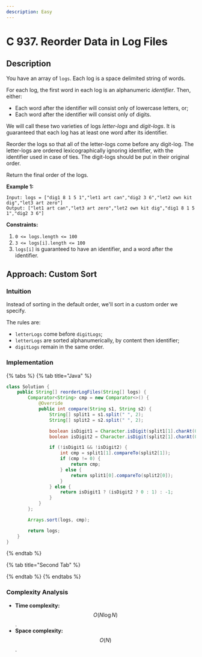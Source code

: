 ```yaml
---
description: Easy
---
```


# C 937. Reorder Data in Log Files

## Description

You have an array of `logs`.  Each log is a space delimited string of words.

For each log, the first word in each log is an alphanumeric _identifier_.  Then, either:

* Each word after the identifier will consist only of lowercase letters, or;
* Each word after the identifier will consist only of digits.

We will call these two varieties of logs _letter-logs_ and _digit-logs_.  It is guaranteed that each log has at least one word after its identifier.

Reorder the logs so that all of the letter-logs come before any digit-log.  The letter-logs are ordered lexicographically ignoring identifier, with the identifier used in case of ties.  The digit-logs should be put in their original order.

Return the final order of the logs.

**Example 1:**

```text
Input: logs = ["dig1 8 1 5 1","let1 art can","dig2 3 6","let2 own kit dig","let3 art zero"]
Output: ["let1 art can","let3 art zero","let2 own kit dig","dig1 8 1 5 1","dig2 3 6"]
```

**Constraints:**

1. `0 <= logs.length <= 100`
2. `3 <= logs[i].length <= 100`
3. `logs[i]` is guaranteed to have an identifier, and a word after the identifier.

## Approach: Custom Sort

### Intuition

Instead of sorting in the default order, we'll sort in a custom order we specify.

The rules are:

* `letterLogs` come before `digitLogs`;
* `letterLogs` are sorted alphanumerically, by content then identifier;
* `digitLogs` remain in the same order.

### Implementation

{% tabs %}
{% tab title="Java" %}
```java
class Solution {
    public String[] reorderLogFiles(String[] logs) {
        Comparator<String> cmp = new Comparator<>() {
            @Override
            public int compare(String s1, String s2) {
                String[] split1 = s1.split(" ", 2);
                String[] split2 = s2.split(" ", 2);

                boolean isDigit1 = Character.isDigit(split1[1].charAt(0));
                boolean isDigit2 = Character.isDigit(split2[1].charAt(0));

                if (!isDigit1 && !isDigit2) {
                    int cmp = split1[1].compareTo(split2[1]);
                    if (cmp != 0) {
                        return cmp;
                    } else {
                        return split1[0].compareTo(split2[0]);
                    }
                } else {
                    return isDigit1 ? (isDigit2 ? 0 : 1) : -1;
                }
            }
        };

        Arrays.sort(logs, cmp);

        return logs;
    }
}
```
{% endtab %}

{% tab title="Second Tab" %}

{% endtab %}
{% endtabs %}

### Complexity Analysis

* **Time complexity:** $$O(N\log{N})$$.
* **Space complexity:** $$O(N)$$.

